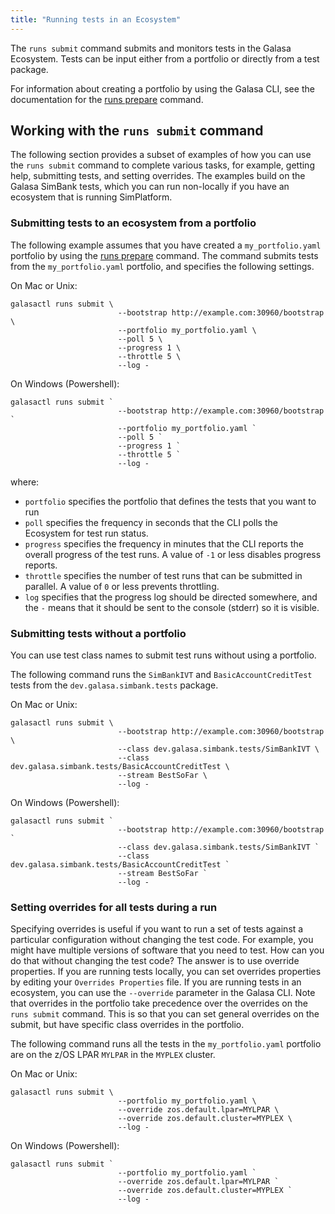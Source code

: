 ```yaml
---
title: "Running tests in an Ecosystem"
---
```


The `runs submit` command submits and monitors tests in the Galasa Ecosystem. Tests can be input either from a portfolio or directly from a test package.

For information about creating a portfolio by using the Galasa CLI, see the documentation for the [runs prepare](/docs/manage-ecosystem/ecosystem-cli-runs-prepare) command.

## Working with the `runs submit` command

The following section provides a subset of examples of how you can use the `runs submit` command to complete various tasks, for example, getting help, submitting tests, and setting overrides. The examples build on the Galasa SimBank tests, which you can run non-locally if you have an ecosystem that is running SimPlatform.

### Submitting tests to an ecosystem from a portfolio

The following example assumes that you have created a `my_portfolio.yaml` portfolio by using the [runs prepare](/docs/manage-ecosystem/ecosystem-cli-runs-prepare) command. The command submits tests from the `my_portfolio.yaml` portfolio, and specifies the following settings.

On Mac or Unix:

```
galasactl runs submit \
                        --bootstrap http://example.com:30960/bootstrap \
                        --portfolio my_portfolio.yaml \
                        --poll 5 \
                        --progress 1 \
                        --throttle 5 \
                        --log -
```

On Windows (Powershell):

```
galasactl runs submit `
                        --bootstrap http://example.com:30960/bootstrap `
                        --portfolio my_portfolio.yaml `
                        --poll 5 `
                        --progress 1 `
                        --throttle 5 `
                        --log -
```

where:

- `portfolio` specifies the portfolio that defines the tests that you want to run
- `poll` specifies the frequency in seconds that the CLI polls the Ecosystem for test run status.
- `progress` specifies the frequency in minutes that the CLI reports the overall progress of the test runs. A value of  `-1` or less disables progress reports.
- `throttle` specifies the number of test runs that can be submitted in parallel. A value of `0` or less  prevents throttling.
- `log` specifies that the progress log should be directed somewhere, and the `-` means that it should be sent to the console (stderr) so it is visible.


### Submitting tests without a portfolio

You can use test class names to submit test runs without using a portfolio.

The following command runs the `SimBankIVT` and `BasicAccountCreditTest` tests from the  `dev.galasa.simbank.tests` package.

On Mac or Unix:

```
galasactl runs submit \
                        --bootstrap http://example.com:30960/bootstrap \
                        --class dev.galasa.simbank.tests/SimBankIVT \
                        --class dev.galasa.simbank.tests/BasicAccountCreditTest \
                        --stream BestSoFar \
                        --log -
```

On Windows (Powershell):

```
galasactl runs submit `
                        --bootstrap http://example.com:30960/bootstrap `
                        --class dev.galasa.simbank.tests/SimBankIVT `
                        --class dev.galasa.simbank.tests/BasicAccountCreditTest `
                        --stream BestSoFar `
                        --log -
```


### Setting overrides for all tests during a run

Specifying overrides is useful if you want to run a set of tests against a particular configuration without changing the test code. For example, you might have multiple versions of software that you need to test. How can you do that without changing the test code? The answer is to use override properties. If you are running tests locally, you can set overrides properties by editing your `Overrides Properties` file. If you are running tests in an ecosystem, you can use the `--override` parameter in the Galasa CLI. Note that overrides in the portfolio take precedence over the overrides on the `runs submit` command. This is so that you can set general overrides on the submit, but have specific class overrides in the portfolio.

The following command runs all the tests in the `my_portfolio.yaml` portfolio are on the z/OS LPAR `MYLPAR` in the `MYPLEX` cluster.

On Mac or Unix:

```
galasactl runs submit \
                        --portfolio my_portfolio.yaml \
                        --override zos.default.lpar=MYLPAR \
                        --override zos.default.cluster=MYPLEX \
                        --log -
```

On Windows (Powershell):

```
galasactl runs submit `
                        --portfolio my_portfolio.yaml `
                        --override zos.default.lpar=MYLPAR `
                        --override zos.default.cluster=MYPLEX `
                        --log -
```
